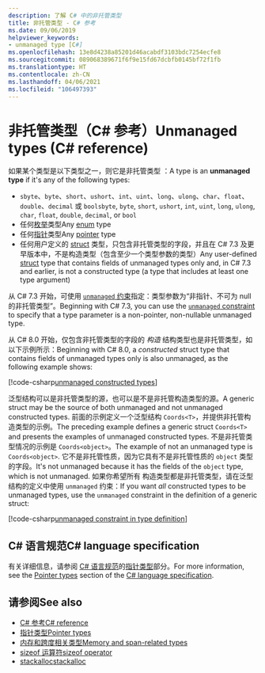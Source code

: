 ```yaml
---
description: 了解 C# 中的非托管类型
title: 非托管类型 - C# 参考
ms.date: 09/06/2019
helpviewer_keywords:
- unmanaged type [C#]
ms.openlocfilehash: 13e8d4238a85201d46acabdf3103bdc7254ecfe8
ms.sourcegitcommit: 089068389671f6f9e15fd67dcbfb0145bf72f1fb
ms.translationtype: HT
ms.contentlocale: zh-CN
ms.lasthandoff: 04/06/2021
ms.locfileid: "106497393"
---
```

# <a name="unmanaged-types-c-reference"></a><span data-ttu-id="0651c-103">非托管类型（C# 参考）</span><span class="sxs-lookup"><span data-stu-id="0651c-103">Unmanaged types (C# reference)</span></span>

<span data-ttu-id="0651c-104">如果某个类型是以下类型之一，则它是非托管类型  ：</span><span class="sxs-lookup"><span data-stu-id="0651c-104">A type is an **unmanaged type** if it's any of the following types:</span></span>

- <span data-ttu-id="0651c-105">`sbyte`、`byte`、`short`、`ushort`、`int`、`uint`、`long`、`ulong`、`char`、`float`、`double`、`decimal` 或 `bool`</span><span class="sxs-lookup"><span data-stu-id="0651c-105">`sbyte`, `byte`, `short`, `ushort`, `int`, `uint`, `long`, `ulong`, `char`, `float`, `double`, `decimal`, or `bool`</span></span>
- <span data-ttu-id="0651c-106">任何[枚举](enum.md)类型</span><span class="sxs-lookup"><span data-stu-id="0651c-106">Any [enum](enum.md) type</span></span>
- <span data-ttu-id="0651c-107">任何[指针](../unsafe-code.md#pointer-types)类型</span><span class="sxs-lookup"><span data-stu-id="0651c-107">Any [pointer](../unsafe-code.md#pointer-types) type</span></span>
- <span data-ttu-id="0651c-108">任何用户定义的 [struct](struct.md) 类型，只包含非托管类型的字段，并且在 C# 7.3 及更早版本中，不是构造类型（包含至少一个类型参数的类型）</span><span class="sxs-lookup"><span data-stu-id="0651c-108">Any user-defined [struct](struct.md) type that contains fields of unmanaged types only and, in C# 7.3 and earlier, is not a constructed type (a type that includes at least one type argument)</span></span>

<span data-ttu-id="0651c-109">从 C# 7.3 开始，可使用 [`unmanaged` 约束](../../programming-guide/generics/constraints-on-type-parameters.md#unmanaged-constraint)指定：类型参数为“非指针、不可为 null 的非托管类型”。</span><span class="sxs-lookup"><span data-stu-id="0651c-109">Beginning with C# 7.3, you can use the [`unmanaged` constraint](../../programming-guide/generics/constraints-on-type-parameters.md#unmanaged-constraint) to specify that a type parameter is a non-pointer, non-nullable unmanaged type.</span></span>

<span data-ttu-id="0651c-110">从 C# 8.0 开始，仅包含非托管类型的字段的 *构造* 结构类型也是非托管类型，如以下示例所示：</span><span class="sxs-lookup"><span data-stu-id="0651c-110">Beginning with C# 8.0, a *constructed* struct type that contains fields of unmanaged types only is also unmanaged, as the following example shows:</span></span>

[!code-csharp[unmanaged constructed types](snippets/shared/UnmanagedTypes.cs#ProgramExample)]

<span data-ttu-id="0651c-111">泛型结构可以是非托管类型的源，也可以是不是非托管构造类型的源。</span><span class="sxs-lookup"><span data-stu-id="0651c-111">A generic struct may be the source of both unmanaged and not unmanaged constructed types.</span></span> <span data-ttu-id="0651c-112">前面的示例定义一个泛型结构 `Coords<T>`，并提供非托管构造类型的示例。</span><span class="sxs-lookup"><span data-stu-id="0651c-112">The preceding example defines a generic struct `Coords<T>` and presents the examples of unmanaged constructed types.</span></span> <span data-ttu-id="0651c-113">不是非托管类型情况的示例是 `Coords<object>`。</span><span class="sxs-lookup"><span data-stu-id="0651c-113">The example of not an unmanaged type is `Coords<object>`.</span></span> <span data-ttu-id="0651c-114">它不是非托管性质，因为它具有不是非托管性质的 `object` 类型的字段。</span><span class="sxs-lookup"><span data-stu-id="0651c-114">It's not unmanaged because it has the fields of the `object` type, which is not unmanaged.</span></span> <span data-ttu-id="0651c-115">如果你希望所有  构造类型都是非托管类型，请在泛型结构的定义中使用 `unmanaged` 约束：</span><span class="sxs-lookup"><span data-stu-id="0651c-115">If you want *all* constructed types to be unmanaged types, use the `unmanaged` constraint in the definition of a generic struct:</span></span>

[!code-csharp[unmanaged constraint in type definition](snippets/shared/UnmanagedTypes.cs#AlwaysUnmanaged)]

## <a name="c-language-specification"></a><span data-ttu-id="0651c-116">C# 语言规范</span><span class="sxs-lookup"><span data-stu-id="0651c-116">C# language specification</span></span>

<span data-ttu-id="0651c-117">有关详细信息，请参阅 [C# 语言规范](~/_csharplang/spec/introduction.md)的[指针类型](~/_csharplang/spec/unsafe-code.md#pointer-types)部分。</span><span class="sxs-lookup"><span data-stu-id="0651c-117">For more information, see the [Pointer types](~/_csharplang/spec/unsafe-code.md#pointer-types) section of the [C# language specification](~/_csharplang/spec/introduction.md).</span></span>

## <a name="see-also"></a><span data-ttu-id="0651c-118">请参阅</span><span class="sxs-lookup"><span data-stu-id="0651c-118">See also</span></span>

- [<span data-ttu-id="0651c-119">C# 参考</span><span class="sxs-lookup"><span data-stu-id="0651c-119">C# reference</span></span>](../index.md)
- [<span data-ttu-id="0651c-120">指针类型</span><span class="sxs-lookup"><span data-stu-id="0651c-120">Pointer types</span></span>](../unsafe-code.md#pointer-types)
- [<span data-ttu-id="0651c-121">内存和跨度相关类型</span><span class="sxs-lookup"><span data-stu-id="0651c-121">Memory and span-related types</span></span>](../../../standard/memory-and-spans/index.md)
- [<span data-ttu-id="0651c-122">sizeof 运算符</span><span class="sxs-lookup"><span data-stu-id="0651c-122">sizeof operator</span></span>](../operators/sizeof.md)
- [<span data-ttu-id="0651c-123">stackalloc</span><span class="sxs-lookup"><span data-stu-id="0651c-123">stackalloc</span></span>](../operators/stackalloc.md)

